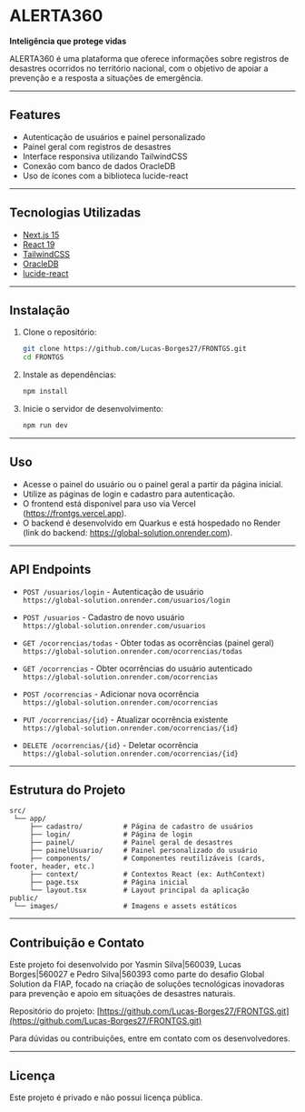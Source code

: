 # ALERTA360

**Inteligência que protege vidas**

ALERTA360 é uma plataforma que oferece informações sobre registros de desastres ocorridos no território nacional, com o objetivo de apoiar a prevenção e a resposta a situações de emergência.

---

## Features

- Autenticação de usuários e painel personalizado
- Painel geral com registros de desastres
- Interface responsiva utilizando TailwindCSS
- Conexão com banco de dados OracleDB
- Uso de ícones com a biblioteca lucide-react

---

## Tecnologias Utilizadas

- [Next.js 15](https://nextjs.org/)
- [React 19](https://reactjs.org/)
- [TailwindCSS](https://tailwindcss.com/)
- [OracleDB](https://www.npmjs.com/package/oracledb)
- [lucide-react](https://www.npmjs.com/package/lucide-react)

---

## Instalação

1. Clone o repositório:
   ```bash
   git clone https://github.com/Lucas-Borges27/FRONTGS.git
   cd FRONTGS
   ```

2. Instale as dependências:
   ```bash
   npm install
   ```

3. Inicie o servidor de desenvolvimento:
   ```bash
   npm run dev
   ```

---

## Uso

- Acesse o painel do usuário ou o painel geral a partir da página inicial.
- Utilize as páginas de login e cadastro para autenticação.
- O frontend está disponível para uso via Vercel (https://frontgs.vercel.app).
- O backend é desenvolvido em Quarkus e está hospedado no Render (link do backend: https://global-solution.onrender.com).

---

## API Endpoints

- `POST /usuarios/login` - Autenticação de usuário  
  `https://global-solution.onrender.com/usuarios/login`

- `POST /usuarios` - Cadastro de novo usuário  
  `https://global-solution.onrender.com/usuarios`

- `GET /ocorrencias/todas` - Obter todas as ocorrências (painel geral)  
  `https://global-solution.onrender.com/ocorrencias/todas`

- `GET /ocorrencias` - Obter ocorrências do usuário autenticado  
  `https://global-solution.onrender.com/ocorrencias`

- `POST /ocorrencias` - Adicionar nova ocorrência  
  `https://global-solution.onrender.com/ocorrencias`

- `PUT /ocorrencias/{id}` - Atualizar ocorrência existente  
  `https://global-solution.onrender.com/ocorrencias/{id}`

- `DELETE /ocorrencias/{id}` - Deletar ocorrência  
  `https://global-solution.onrender.com/ocorrencias/{id}`

---

## Estrutura do Projeto

```
src/
 └── app/
     ├── cadastro/          # Página de cadastro de usuários
     ├── login/             # Página de login
     ├── painel/            # Painel geral de desastres
     ├── painelUsuario/     # Painel personalizado do usuário
     ├── components/        # Componentes reutilizáveis (cards, footer, header, etc.)
     ├── context/           # Contextos React (ex: AuthContext)
     ├── page.tsx           # Página inicial
     └── layout.tsx         # Layout principal da aplicação
public/
 └── images/                # Imagens e assets estáticos
```
---

## Contribuição e Contato

Este projeto foi desenvolvido por Yasmin Silva|560039, Lucas Borges|560027 e Pedro Silva|560393 como parte do desafio Global Solution da FIAP, focado na criação de soluções tecnológicas inovadoras para prevenção e apoio em situações de desastres naturais.

Repositório do projeto: [https://github.com/Lucas-Borges27/FRONTGS.git](https://github.com/Lucas-Borges27/FRONTGS.git)

Para dúvidas ou contribuições, entre em contato com os desenvolvedores.

---

## Licença

Este projeto é privado e não possui licença pública.

